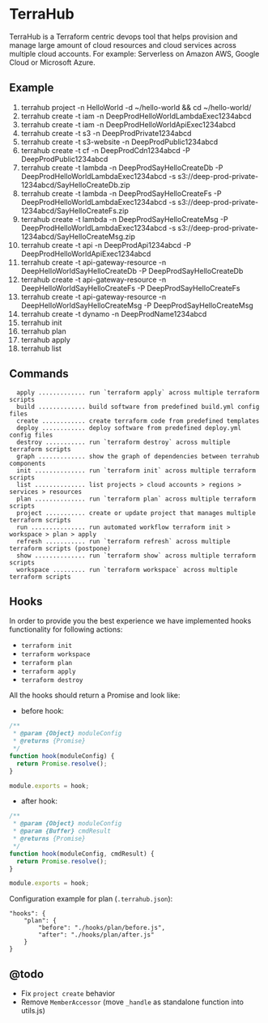 # TerraHub

TerraHub is a Terraform centric devops tool that helps provision and manage large amount of cloud resources and cloud 
services across multiple cloud accounts. For example: Serverless on Amazon AWS, Google Cloud or Microsoft Azure.

## Example

1. terrahub project -n HelloWorld -d ~/hello-world && cd ~/hello-world/
2. terrahub create -t iam -n DeepProdHelloWorldLambdaExec1234abcd
3. terrahub create -t iam -n DeepProdHelloWorldApiExec1234abcd
4. terrahub create -t s3 -n DeepProdPrivate1234abcd
5. terrahub create -t s3-website -n DeepProdPublic1234abcd
6. terrahub create -t cf -n DeepProdCdn1234abcd -P DeepProdPublic1234abcd
7. terrahub create -t lambda -n DeepProdSayHelloCreateDb -P DeepProdHelloWorldLambdaExec1234abcd -s s3://deep-prod-private-1234abcd/SayHelloCreateDb.zip
8. terrahub create -t lambda -n DeepProdSayHelloCreateFs -P DeepProdHelloWorldLambdaExec1234abcd -s s3://deep-prod-private-1234abcd/SayHelloCreateFs.zip
9. terrahub create -t lambda -n DeepProdSayHelloCreateMsg -P DeepProdHelloWorldLambdaExec1234abcd -s s3://deep-prod-private-1234abcd/SayHelloCreateMsg.zip
10. terrahub create -t api -n DeepProdApi1234abcd -P DeepProdHelloWorldApiExec1234abcd
11. terrahub create -t api-gateway-resource -n DeepHelloWorldSayHelloCreateDb -P DeepProdSayHelloCreateDb
12. terrahub create -t api-gateway-resource -n DeepHelloWorldSayHelloCreateFs -P DeepProdSayHelloCreateFs
13. terrahub create -t api-gateway-resource -n DeepHelloWorldSayHelloCreateMsg -P DeepProdSayHelloCreateMsg
14. terrahub create -t dynamo -n DeepProdName1234abcd
15. terrahub init
16. terrahub plan
17. terrahub apply
18. terrahub list

## Commands

```
  apply ............. run `terraform apply` across multiple terraform scripts
  build ............. build software from predefined build.yml config files
  create ............ create terraform code from predefined templates
  deploy ............ deploy software from predefined deploy.yml config files
  destroy ........... run `terraform destroy` across multiple terraform scripts
  graph ............. show the graph of dependencies between terrahub components
  init .............. run `terraform init` across multiple terraform scripts
  list .............. list projects > cloud accounts > regions > services > resources
  plan .............. run `terraform plan` across multiple terraform scripts
  project ........... create or update project that manages multiple terraform scripts
  run ............... run automated workflow terraform init > workspace > plan > apply
  refresh ........... run `terraform refresh` across multiple terraform scripts (postpone)
  show .............. run `terraform show` across multiple terraform scripts
  workspace ......... run `terraform workspace` across multiple terraform scripts
```

## Hooks

In order to provide you the best experience we have implemented hooks functionality for following actions: 

* `terraform init` 
* `terraform workspace` 
* `terraform plan`
* `terraform apply`
* `terraform destroy` 

All the hooks should return a Promise and look like: 

* before hook:

```javascript
/**
 * @param {Object} moduleConfig
 * @returns {Promise}
 */
function hook(moduleConfig) {
  return Promise.resolve();
}

module.exports = hook;
```

* after hook:

````javascript
/**
 * @param {Object} moduleConfig
 * @param {Buffer} cmdResult
 * @returns {Promise}
 */
function hook(moduleConfig, cmdResult) {
  return Promise.resolve();
}

module.exports = hook;
````

Configuration example for plan (`.terrahub.json`):

```text
"hooks": {
    "plan": {
        "before": "./hooks/plan/before.js",
        "after": "./hooks/plan/after.js"
    }
}
```

## @todo

- Fix `project create` behavior
- Remove `MemberAccessor` (move `_handle` as standalone function into utils.js)
